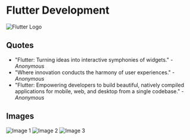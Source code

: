 # Flutter Development

![Flutter Logo](https://flutter.dev/assets/homepage/header-logo-2x.png)

## Quotes

- "Flutter: Turning ideas into interactive symphonies of widgets." - *Anonymous*
- "Where innovation conducts the harmony of user experiences." - *Anonymous*
- "Flutter: Empowering developers to build beautiful, natively compiled applications for mobile, web, and desktop from a single codebase." - *Anonymous*

## Images

![Image 1](https://via.placeholder.com/500)
![Image 2](https://via.placeholder.com/500)
![Image 3](https://via.placeholder.com/500)





